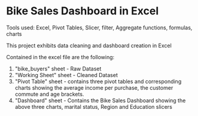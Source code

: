 # Bike Sales Dashboard in Excel

Tools used: Excel, Pivot Tables, Slicer, filter, Aggregate functions, formulas, charts

This project exhibits data cleaning and dashboard creation in Excel

Contained in the excel file are the following:
1) "bike_buyers" sheet - Raw Dataset
2) "Working Sheet" sheet - Cleaned Dataset
3) "Pivot Table" sheet - contains three pivot tables and corresponding charts showing the average income per purchase, the customer commute and age brackets.
4) "Dashboard" sheet - Contains the Bike Sales Dashboard showing the above three charts, marital status, Region and Education slicers
